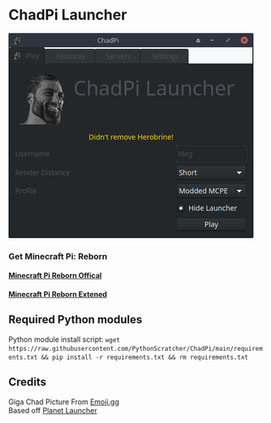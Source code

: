 # ChadPi Launcher
![Screenshot of ChadPi](https://raw.githubusercontent.com/PythonScratcher/ChadPi/main/screenshot.png)
### Get Minecraft Pi: Reborn
#### [Minecraft Pi Reborn Offical](https://jenkins.thebrokenrail.com/job/minecraft-pi-reborn/job/master/)
#### [Minecraft Pi Reborn Extened](https://github.com/NoozSBC/mcpi-reborn-extended/releases/latest)

## Required Python modules
Python module install script: `wget https://raw.githubusercontent.com/PythonScratcher/ChadPi/main/requirements.txt && pip install -r requirements.txt && rm requirements.txt`
## Credits
Giga Chad Picture From [Emoji.gg](https://emoji.gg/emoji/8748_gigachad)   
Based off [Planet Launcher](https://github.com/Red-exe-Engineer/Planet)

